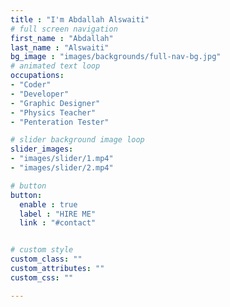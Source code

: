 ```yaml
---
title : "I'm Abdallah Alswaiti"
# full screen navigation
first_name : "Abdallah"
last_name : "Alswaiti"
bg_image : "images/backgrounds/full-nav-bg.jpg"
# animated text loop
occupations:
- "Coder"
- "Developer"
- "Graphic Designer"
- "Physics Teacher"
- "Penteration Tester"

# slider background image loop
slider_images:
- "images/slider/1.mp4"
- "images/slider/2.mp4"

# button
button:
  enable : true
  label : "HIRE ME"
  link : "#contact"


# custom style
custom_class: "" 
custom_attributes: "" 
custom_css: ""

---
```

